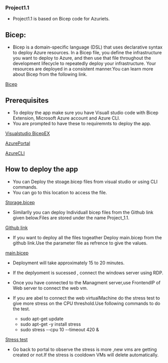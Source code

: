 ### Project1.1

- Project1.1 is based on Bicep code for Azuriets.

## Bicep:
- Bicep is a domain-specific language (DSL) that uses declarative syntax to deploy Azure resources. In a Bicep file, you define the infrastructure you want to deploy to Azure, and then use that file throughout the development lifecycle to repeatedly deploy your infrastructure. Your resources are deployed in a consistent manner.You can learn more about Bicep from the following link.


[Bicep](https://learn.microsoft.com/en-us/azure/azure-resource-manager/bicep/overview?tabs=bicep)

## Prerequisites
- To deploy the app make sure you have Visuall studio code with Bicep Extension, Microsoft Azure account and Azure CLI.
- You are prompted to have these to requiremnts to deploy the app.

[Visualstudio BicepEX](https://learn.microsoft.com/en-us/azure/azure-resource-manager/bicep/install)

[AzurePortal](https://portal.azure.com)

[AzureCLI](https://learn.microsoft.com/en-us/cli/azure/install-azure-cli)


## How to deploy the app

- You can Deploy the stoage.bicep files from visual studio or using CLI commands.
- You can go to this location to access the file.
 
 [Storage.bicep](https://github.com/Techgrounds-Cloud-9/cloud-9-Tanujadubba/blob/34a08b21368a2515593d0cbf024248b514aae9e0/project_1.1/storage.bicep)


- Similarlly you can deploy Individuall bicep files from the Github link given below.Files are stored under the name Project_1.1.

[Github link](https://github.com/Techgrounds-Cloud-9/cloud-9-Tanujadubba/tree/main/project_1.1)

- If you want to deploy all the files togeather Deploy main.bicep from the github link.Use the parameter file as refrence to give the values.

[main.bicep](https://github.com/Techgrounds-Cloud-9/cloud-9-Tanujadubba/blob/34a08b21368a2515593d0cbf024248b514aae9e0/project_1.1/main.bicep)

- Deployment will take approximately 15 to 20 minutes.
- If the deplyoment is sucessed , connect the windows server using RDP.
- Once you have connected to the Managment server,use FrontendIP of Web server to connect the web vm.
- If you are abel to connect the web virtualMachine do the stress test to give more stress on the CPU threshold.Use following commands to do the test.


     - sudo apt-get update
     - sudo apt-get -y install stress
     - sudo stress --cpu 10 --timeout 420 &


 [Stress test](https://learn.microsoft.com/en-us/azure/virtual-machine-scale-sets/tutorial-autoscale-cli)    


 - Go back to portal to observe the stress is more ,new vms are getting created or not.If the stress is cooldown VMs will delete automatically.
